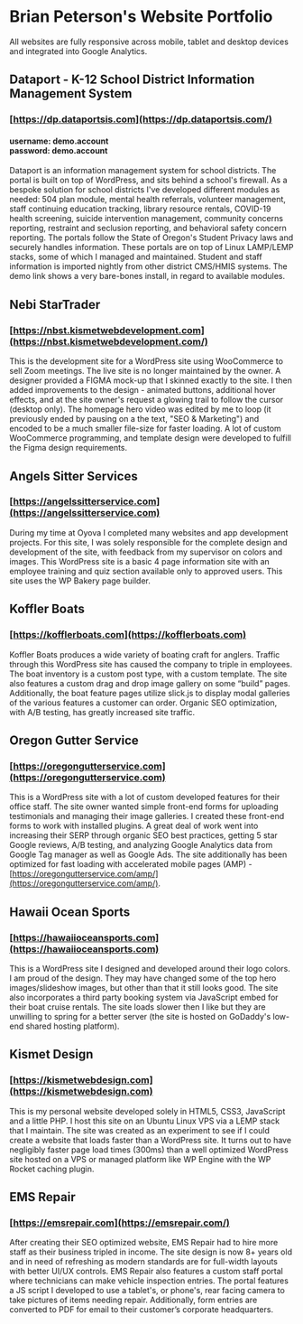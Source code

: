 # Brian Peterson's Website Portfolio

All websites are fully responsive across mobile, tablet and desktop devices and integrated into Google Analytics.

## Dataport - K-12 School District Information Management System
### [https://dp.dataportsis.com](https://dp.dataportsis.com/)
#### username: demo.account<br>password: demo.account
Dataport is an information management system for school districts. The portal is built on top of WordPress, and sits behind a school's firewall. As a bespoke solution for school districts I've developed different modules as needed: 504 plan module, mental health referrals, volunteer management, staff continuing education tracking, library resource rentals, COVID-19 health screening, suicide intervention management, community concerns reporting, restraint and seclusion reporting, and behavioral safety concern reporting. The portals follow the State of Oregon's Student Privacy laws and securely handles information. These portals are on top of Linux LAMP/LEMP stacks, some of which I managed and maintained. Student and staff information is imported nightly from other district CMS/HMIS systems. The demo link shows a very bare-bones install, in regard to available modules.

## Nebi StarTrader
### [https://nbst.kismetwebdevelopment.com](https://nbst.kismetwebdevelopment.com/)
This is the development site for a WordPress site using WooCommerce to sell Zoom meetings. The live site is no longer maintained by the owner. A designer provided a FIGMA mock-up that I skinned exactly to the site. I then added improvements to the design - animated buttons, additional hover effects, and at the site owner's request a glowing trail to follow the cursor (desktop only). The homepage hero video was edited by me to loop (it previously ended by pausing on a the text, "SEO & Marketing") and encoded to be a much smaller file-size for faster loading.  A lot of custom WooCommerce programming, and template design were developed to fulfill the Figma design requirements.

## Angels Sitter Services
### [https://angelssitterservice.com](https://angelssitterservice.com)
During my time at Oyova I completed many websites and app development projects. For this site, I was solely responsible for the complete design and development of the site, with feedback from my supervisor on colors and images. This WordPress site is a basic 4 page information site with an employee training and quiz section available only to approved users. This site uses the WP Bakery page builder.

## Koffler Boats
### [https://kofflerboats.com](https://kofflerboats.com)
Koffler Boats produces a wide variety of boating craft for anglers. Traffic through this WordPress site has caused the company to triple in employees. The boat inventory is a custom post type, with a custom template. The site also features a custom drag and drop image gallery on some “build” pages. Additionally, the boat feature pages utilize slick.js to display modal galleries of the various features a customer can order. Organic SEO optimization, with A/B testing, has greatly increased site traffic.

## Oregon Gutter Service
### [https://oregongutterservice.com](https://oregongutterservice.com)
This is a WordPress site with a lot of custom developed features for their office staff. The site owner wanted simple front-end forms for uploading testimonials and managing their image galleries. I created these front-end forms to work with installed plugins. A great deal of work went into increasing their SERP through organic SEO best practices, getting 5 star Google reviews, A/B testing, and analyzing Google Analytics data from Google Tag manager as well as Google Ads. The site additionally has been optimized for fast loading with accelerated mobile pages (AMP) - [https://oregongutterservice.com/amp/](https://oregongutterservice.com/amp/). 

## Hawaii Ocean Sports
### [https://hawaiioceansports.com](https://hawaiioceansports.com)
This is a WordPress site I designed and developed around their logo colors. I am proud of the design. They may have changed some of the top hero images/slideshow images, but other than that it still looks good. The site also incorporates a third party booking system via JavaScript embed for their boat cruise rentals. The site loads slower then I like but they are unwilling to spring for a better server (the site is hosted on GoDaddy's low-end shared hosting platform).

## Kismet Design
### [https://kismetwebdesign.com](https://kismetwebdesign.com)
This is my personal website developed solely in HTML5, CSS3, JavaScript and a little PHP. I host this site on an Ubuntu Linux VPS via a LEMP stack that I maintain. The site was created as an experiment to see if I could create a website that loads faster than a WordPress site. It turns out to have negligibly faster page load times (300ms) than a well optimized WordPress site hosted on a VPS or managed platform like WP Engine with the WP Rocket caching plugin.

## EMS Repair
### [https://emsrepair.com](https://emsrepair.com/)
After creating their SEO optimized website, EMS Repair had to hire more staff as their business tripled in income. The site design is now 8+ years old and in need of refreshing as modern standards are for full-width layouts with better UI/UX controls. EMS Repair also features a custom staff portal where technicians can make vehicle inspection entries. The portal features a JS script I developed to use a tablet's, or phone's, rear facing camera to take pictures of items needing repair. Additionally, form entries are converted to PDF for email to their customer’s corporate headquarters.
